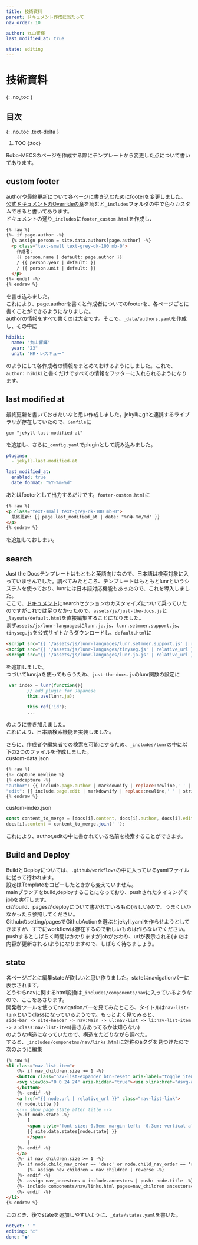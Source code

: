 ```yaml
---
title: 技術資料
parent: ドキュメント作成に当たって
nav_order: 10

author: 丸山響輝
last_modified_at: true

state: editing
---
```


# **技術資料**
{: .no_toc }

## 目次
{: .no_toc .text-delta }

1. TOC
{:toc}

Robo-MECSのページを作成する際にテンプレートから変更した点について書いてあります。

## custom footer

authorや最終更新について各ページに書き込むためにfooterを変更しました。  
[公式ドキュメントのOverrideの章](https://just-the-docs.github.io/just-the-docs/docs/customization/#override-includes)を読むと`_includes`フォルダの中で色々カスタムできると書いてあります。  
ドキュメントの通り`_includes`に`footer_custom.html`を作成し、  
```html
{% raw %}
{%- if page.author -%}
  {% assign person = site.data.authors[page.author] -%}
  <p class="text-small text-grey-dk-100 mb-0">
	作成者: 
	{{ person.name | default: page.author }}
	/ {{ person.year | default: }}
	/ {{ person.unit | default: }}
  </p>
{%- endif -%}
{% endraw %}
```  
を書き込みました。  
これにより、page.authorを書くと作成者についてのfooterを、各ページごとに書くことができるようになりました。  
authorの情報をすべて書くのは大変です。そこで、`_data/authors.yaml`を作成し、その中に
```yaml
hibiki: 
  name: "丸山響輝"
  year: "23"
  unit: "HR・レスキュー"
```
のようにして各作成者の情報をまとめておけるようにしました。これで、`author: hibiki`と書くだけですべての情報をフッターに入れられるようになります。

## last modified at

最終更新を書いておきたいなと思い作成しました。jekyllにgitと連携するライブラリが存在していたので、`Gemfile`に
```Gemfile
gem "jekyll-last-modified-at"
```
を追加し、さらに`_config.yaml`でpluginとして読み込みました。
```yaml
plugins:
  - jekyll-last-modified-at

last_modified_at:
  enabled: true
  date_format: "%Y-%m-%d"
```
あとはfooterとして出力するだけです。`footer-custom.html`に
```html
{% raw %}
<p class="text-small text-grey-dk-100 mb-0">
  最終更新: {{ page.last_modified_at | date: "%Y年 %m/%d" }}
</p>
{% endraw %}
```
を追加しておしまい。

## search
Just the Docsテンプレートはもともと英語向けなので、日本語は検索対象に入っていませんでした。調べてみたところ、テンプレートはもともとlunrというシステムを使っており、lunrには日本語対応機能もあったので、これを導入しました。  
ここで、[ドキュメント](https://just-the-docs.github.io/just-the-docs/docs/search/#enable-search-in-configuration)にsearchセクションのカスタマイズについて乗っていたのですがこれでは足りなかったので、`assets/js/just-the-docs.js`と`_layouts/default.html`を直接編集することになりました。  
まず`assets/js/lunr-languages`に`lunr.ja.js`、`lunr.setmmer.support.js`、`tinyseg.js`を公式サイトからダウンロードし、`default.html`に
```html
<script src="{{ '/assets/js/lunr-languages/lunr.setmmer.support.js' | relative_url }}"></script>
<script src="{{ '/assets/js/lunr-languages/tinyseg.js' | relative_url }}"></script>
<script src="{{ '/assets/js/lunr-languages/lunr.ja.js' | relative_url }}"></script>
```
を追加しました。  
つづいてlunr.jaを使ってもらうため、`just-the-docs.js`のlunr関数の設定に  
```js
 var index = lunr(function(){
		// add plugin for Japanese
		this.use(lunr.ja);

        this.ref('id');
		...
```
のように書き加えました。  
これにより、日本語検索機能を実装しました。  

さらに、作成者や編集者での検索を可能にするため、`_includes/lunr`の中に以下の2つのファイルを作成しました。  
custom-data.json  
```js
{% raw %}
{%- capture newline %}
{% endcapture -%}
"author": {{ include.page.author | markdownify | replace:newline,' ' | strip_html | normalize_whitespace | strip | jsonify }},
"edit": {{ include.page.edit | markdownify | replace:newline,' ' | strip_html | normalize_whitespace | strip | jsonify }},
{% endraw %}
```  
custom-index.json  
```js
const content_to_merge = [docs[i].content, docs[i].author, docs[i].edit];
docs[i].content = content_to_merge.join(' ');
```  

これにより、author,editの中に書かれている名前を検索することができます。

## Build and Deploy

BuildとDeployについては、`.github/workflows`の中に入っているyamlファイルに従って行われます。  
設定はTemplateをコピーしたときから変えていません。  
mainブランチをbuild,deployすることになっており、pushされたタイミングでjobを実行します。  
ciがbuild、pagesがdeployについて書かれているもの(らしい)ので、うまくいかなかったら参照してください。  
Githubのsetting/pagesでGithubActionを選ぶとjekyll.yamlを作らせようとしてきますが、すでにworkflowは存在するので新しいものは作らないでください。  
pushするとしばらく時間はかかりますがjobがおわり、urlが表示される(または内容が更新される)ようになりますので、しばらく待ちましょう。

## state
各ページごとに編集stateが欲しいと思い作りました。stateはnavigationバーに表示されます。  
どうやらnavに関するhtml変換は`_includes/components/nav`に入っているようなので、ここをあさります。  
開発者ツールを使ってnavigationバーを見てみたところ、タイトルは`nav-list-link`というclassになっているようです。もっとよく見てみると、  
`side-bar -> site-header -> nav:Main -> ul:nav-list -> li:nav-list-item -> a:class:nav-list-item`(書き方あってるかは知らない)  
のような構造になっていたので、構造をたどりながら調べた。  
すると、`_includes/componetns/nav/links.html`に対称のaタグを見つけたので次のように編集  
```html
{% raw %}
<li class="nav-list-item">
	{%- if nav_children.size >= 1 -%}
	<button class="nav-list-expander btn-reset" aria-label="toggle items in {{ node.title }} category" aria-pressed="false">
	<svg viewBox="0 0 24 24" aria-hidden="true"><use xlink:href="#svg-arrow-right"></use></svg>
	</button>
	{%- endif -%}
	<a href="{{ node.url | relative_url }}" class="nav-list-link">
	{{ node.title }} 
	<!-- show page state after title -->
	{%-if node.state -%}
		[
		<span style="font-size: 0.5em; margin-left: -0.3em; vertical-align: middle">
		{{ site.data.states[node.state] }}
		</span>
		]
	{%- endif -%}
	</a>
	{%- if nav_children.size >= 1 -%}
	{%- if node.child_nav_order == 'desc' or node.child_nav_order == 'reversed' -%}
		{%- assign nav_children = nav_children | reverse -%}
	{%- endif -%}
	{%- assign nav_ancestors = include.ancestors | push: node.title -%}
	{%- include components/nav/links.html pages=nav_children ancestors=nav_ancestors all=include.all -%}
	{%- endif -%}
</li>
{% endraw %}
```  
このとき、後でstateを追加しやすいように、`_data/states.yaml`を書いた。
```yaml
notyet: " "
editing: "○"
done: "●"
```
